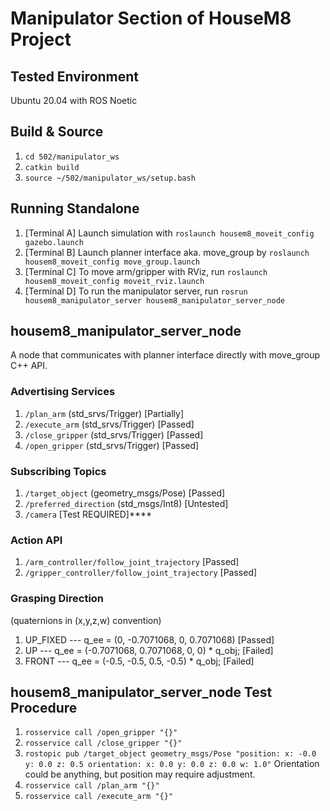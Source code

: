 # Manipulator Section of HouseM8 Project

## Tested Environment
Ubuntu 20.04 with ROS Noetic

## Build & Source
1. `cd 502/manipulator_ws`
2. `catkin build`
3. `source ~/502/manipulator_ws/setup.bash`

## Running Standalone
1. [Terminal A] Launch simulation with `roslaunch housem8_moveit_config gazebo.launch`
2. [Terminal B] Launch planner interface aka. move_group by `roslaunch housem8_moveit_config move_group.launch`
3. [Terminal C] To move arm/gripper with RViz, run `roslaunch housem8_moveit_config moveit_rviz.launch`
4. [Terminal D] To run the manipulator server, run `rosrun housem8_manipulator_server housem8_manipulator_server_node`

## housem8_manipulator_server_node
A node that communicates with planner interface directly with move_group C++ API.

### Advertising Services
1. `/plan_arm` (std_srvs/Trigger) [Partially]
2. `/execute_arm` (std_srvs/Trigger) [Passed]
3. `/close_gripper` (std_srvs/Trigger) [Passed]
4. `/open_gripper` (std_srvs/Trigger) [Passed]

### Subscribing Topics
1. `/target_object` (geometry_msgs/Pose) [Passed]
2. `/preferred_direction` (std_msgs/Int8) [Untested]
3. `/camera` [Test REQUIRED]****

### Action API
1. `/arm_controller/follow_joint_trajectory` [Passed]
2. `/gripper_controller/follow_joint_trajectory` [Passed]

### Grasping Direction
(quaternions in (x,y,z,w) convention)
1. UP_FIXED --- q_ee = (0, -0.7071068, 0, 0.7071068) [Passed]
2. UP --- q_ee = (-0.7071068, 0.7071068, 0, 0) * q_obj; [Failed]
3. FRONT --- q_ee = (-0.5, -0.5, 0.5, -0.5) * q_obj; [Failed]

## housem8_manipulator_server_node Test Procedure
1. `rosservice call /open_gripper "{}"`
2. `rosservice call /close_gripper "{}"`
3. `rostopic pub /target_object geometry_msgs/Pose "position:
  x: -0.0
  y: 0.0
  z: 0.5
orientation:
  x: 0.0
  y: 0.0
  z: 0.0
  w: 1.0"`
  Orientation could be anything, but position may require adjustment.
4. `rosservice call /plan_arm "{}"`
5. `rosservice call /execute_arm "{}"`
